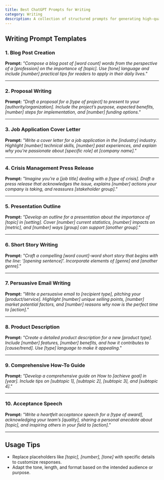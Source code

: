 ```yaml
---
title: Best ChatGPT Prompts for Writing  
category: Writing 
description: A collection of structured prompts for generating high-quality writing across various formats, including blog posts, proposals, cover letters, and creative storytelling.
---
```

## **Writing Prompt Templates**

### **1. Blog Post Creation**

**Prompt:**
*"Compose a blog post of [word count] words from the perspective of a [profession] on the importance of [topic]. Use [tone] language and include [number] practical tips for readers to apply in their daily lives."*

---

### **2. Proposal Writing**

**Prompt:**
*"Draft a proposal for a [type of project] to present to your [authority/organization]. Include the project’s purpose, expected benefits, [number] steps for implementation, and [number] funding options."*

---

### **3. Job Application Cover Letter**

**Prompt:**
*"Write a cover letter for a job application in the [industry] industry. Highlight [number] technical skills, [number] past experiences, and explain why you’re passionate about [specific role] at [company name]."*

---

### **4. Crisis Management Press Release**

**Prompt:**
*"Imagine you’re a [job title] dealing with a [type of crisis]. Draft a press release that acknowledges the issue, explains [number] actions your company is taking, and reassures [stakeholder group]."*

---

### **5. Presentation Outline**

**Prompt:**
*"Develop an outline for a presentation about the importance of [topic] in [setting]. Cover [number] current statistics, [number] impacts on [metric], and [number] ways [group] can support [another group]."*

---

### **6. Short Story Writing**

**Prompt:**
*"Craft a compelling [word count]-word short story that begins with the line: '[opening sentence]'. Incorporate elements of [genre] and [another genre]."*

---

### **7. Persuasive Email Writing**

**Prompt:**
*"Write a persuasive email to [recipient type], pitching your [product/service]. Highlight [number] unique selling points, [number] market potential factors, and [number] reasons why now is the perfect time to [action]."*

---

### **8. Product Description**

**Prompt:**
*"Create a detailed product description for a new [product type]. Include [number] features, [number] benefits, and how it contributes to [cause/trend]. Use [type] language to make it appealing."*

---

### **9. Comprehensive How-To Guide**

**Prompt:**
*"Develop a comprehensive guide on How to [achieve goal] in [year]. Include tips on [subtopic 1], [subtopic 2], [subtopic 3], and [subtopic 4]."*

---

### **10. Acceptance Speech**

**Prompt:**
*"Write a heartfelt acceptance speech for a [type of award], acknowledging your team’s [quality], sharing a personal anecdote about [topic], and inspiring others in your field to [action]."*

---

## **Usage Tips**

- Replace placeholders like *[topic], [number], [tone]* with specific details to customize responses.
- Adapt the tone, length, and format based on the intended audience or purpose.
